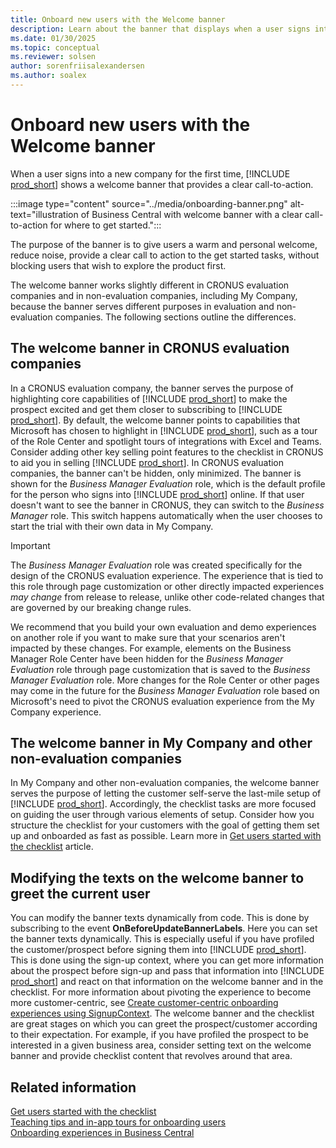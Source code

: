 ```yaml
---
title: Onboard new users with the Welcome banner
description: Learn about the banner that displays when a user signs into a new company for the first time.
ms.date: 01/30/2025
ms.topic: conceptual
ms.reviewer: solsen
author: sorenfriisalexandersen
ms.author: soalex
---
```


# Onboard new users with the Welcome banner

When a user signs into a new company for the first time, [!INCLUDE [prod_short](../includes/prod_short.md)] shows a welcome banner that provides a clear call-to-action.  

:::image type="content" source="../media/onboarding-banner.png" alt-text="illustration of Business Central with welcome banner with a clear call-to-action for where to get started.":::

The purpose of the banner is to give users a warm and personal welcome, reduce noise, provide a clear call to action to the get started tasks, without blocking users that wish to explore the product first.  

The welcome banner works slightly different in CRONUS evaluation companies and in non-evaluation companies, including My Company, because the banner serves different purposes in evaluation and non-evaluation companies. The following sections outline the differences.  

## The welcome banner in CRONUS evaluation companies

In a CRONUS evaluation company, the banner serves the purpose of highlighting core capabilities of [!INCLUDE [prod_short](../includes/prod_short.md)] to make the prospect excited and get them closer to subscribing to [!INCLUDE [prod_short](../includes/prod_short.md)]. By default, the welcome banner points to capabilities that Microsoft has chosen to highlight in [!INCLUDE [prod_short](../includes/prod_short.md)], such as a tour of the Role Center and spotlight tours of integrations with Excel and Teams. Consider adding other key selling point features to the checklist in CRONUS to aid you in selling [!INCLUDE [prod_short](../includes/prod_short.md)]. In CRONUS evaluation companies, the banner can't be hidden, only minimized. The banner is shown for the *Business Manager Evaluation* role, which is the default profile for the person who signs into [!INCLUDE [prod_short](../includes/prod_short.md)] online. If that user doesn't want to see the banner in CRONUS, they can switch to the *Business Manager* role. This switch happens automatically when the user chooses to start the trial with their own data in My Company.  

> [!IMPORTANT]
> The *Business Manager Evaluation* role was created specifically for the design of the CRONUS evaluation experience. The experience that is tied to this role through page customization or other directly impacted experiences *may change* from release to release, unlike other code-related changes that are governed by our breaking change rules.
>
> We recommend that you build your own evaluation and demo experiences on another role if you want to make sure that your scenarios aren't impacted by these changes. For example, elements on the Business Manager Role Center have been hidden for the *Business Manager Evaluation* role through page customization that is saved to the *Business Manager Evaluation* role. More changes for the Role Center or other pages may come in the future for the *Business Manager Evaluation* role based on Microsoft's need to pivot the CRONUS evaluation experience from the My Company experience.

## The welcome banner in My Company and other non-evaluation companies

In My Company and other non-evaluation companies, the welcome banner serves the purpose of letting the customer self-serve the last-mile setup of [!INCLUDE [prod_short](../includes/prod_short.md)]. Accordingly, the checklist tasks are more focused on guiding the user through various elements of setup. Consider how you structure the checklist for your customers with the goal of getting them set up and onboarded as fast as possible. Learn more in [Get users started with the checklist](onboarding-checklist.md) article.  

## Modifying the texts on the welcome banner to greet the current user

You can modify the banner texts dynamically from code. This is done by subscribing to the event **OnBeforeUpdateBannerLabels**.
Here you can set the banner texts dynamically. This is especially useful if you have profiled the customer/prospect before signing them into [!INCLUDE [prod_short](../includes/prod_short.md)]. This is done using the sign-up context, where you can get more information about the prospect before sign-up and pass that information into [!INCLUDE [prod_short](../includes/prod_short.md)] and react on that information on the welcome banner and in the checklist. For more information about pivoting the experience to become more customer-centric, see [Create customer-centric onboarding experiences using SignupContext](onboarding-signupcontext.md). The welcome banner and the checklist are great stages on which you can greet the prospect/customer according to their expectation. For example, if you have profiled the prospect to be interested in a given business area, consider setting text on the welcome banner and provide checklist content that revolves around that area.

## Related information

[Get users started with the checklist](onboarding-checklist.md)  
[Teaching tips and in-app tours for onboarding users](onboarding-teaching-tips-tours.md)  
[Onboarding experiences in Business Central](onboarding-experiences.md)  
